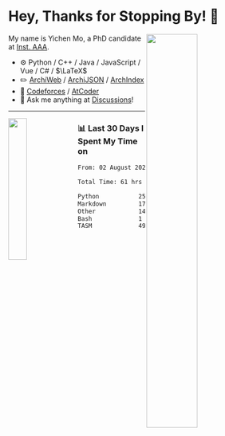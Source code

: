 # Hey, Thanks for Stopping By! 🦭

<picture>
    <source media="(prefers-color-scheme: dark)" srcset="https://github-readme-stats.vercel.app/api?username=amomorning&show_icons=true&theme=noctis_minimus&hide=issues">
    <img align="right" width="45%" src="https://github-readme-stats.vercel.app/api?username=amomorning&show_icons=true&theme=graywhite&hide=issues">
</picture>


My name is Yichen Mo, a PhD candidate at [Inst. AAA](https://archialgo.com).

-   :gear: Python / C++ / Java / JavaScript / Vue / C# / $\LaTeX$ 
-   :pencil2: [ArchiWeb](https://web.archialgo.com) / [ArchiJSON](https://www.food4rhino.com/en/app/archijson) / [ArchIndex](https://index.archialgo.com/) 
-   :abacus: [Codeforces](https://codeforces.com/profile/LaPluma) / [AtCoder](https://atcoder.jp/users/amomorning)
-   :thought_balloon: Ask me anything at [Discussions](https://github.com/amomorning/amomorning/discussions/new)!


---

<picture>
    <source media="(prefers-color-scheme: dark)" srcset="https://github-readme-stats.vercel.app/api/top-langs/?username=amomorning&hide=Mathematica&theme=noctis_minimus">
    <img align="left" width="27%" src="https://github-readme-stats.vercel.app/api/top-langs/?username=amomorning&hide=Mathematica&theme=graywhite">
</picture>

  
### 📊 Last 30 Days I Spent My Time on

<!--START_SECTION:waka-->

```txt
From: 02 August 2023 - To: 01 September 2023

Total Time: 61 hrs 15 mins

Python           25 hrs 5 mins   ██████████▒░░░░░░░░░░░░░░   40.96 %
Markdown         17 hrs 20 mins  ███████░░░░░░░░░░░░░░░░░░   28.32 %
Other            14 hrs 42 mins  ██████░░░░░░░░░░░░░░░░░░░   24.01 %
Bash             1 hr 20 mins    ▓░░░░░░░░░░░░░░░░░░░░░░░░   02.20 %
TASM             49 mins         ▒░░░░░░░░░░░░░░░░░░░░░░░░   01.35 %
```

<!--END_SECTION:waka-->　　
